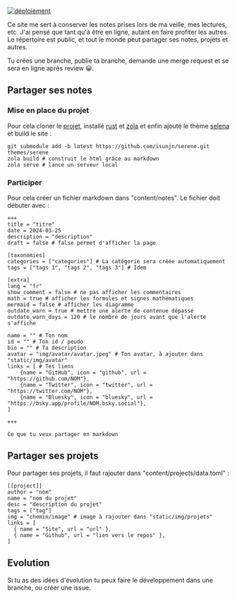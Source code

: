 [![déploiement](https://github.com/drkaine/darkaine/actions/workflows/CD.yml/badge.svg)](https://github.com/drkaine/darkaine/actions/workflows/CD.yml)

Ce site me sert à conserver les notes prises lors de ma veille, mes lectures, etc. J'ai pensé que tant qu'à être en ligne, autant en faire profiter les autres. Le répertoire est public, et tout le monde peut partager ses notes, projets et autres.

Tu crées une branche, publie ta branche, demande une merge request et se sera en ligne après review 😀.

## Partager ses notes

### Mise en place du projet

Pour cela cloner le [projet](https://github.com/drkaine/darkaine), installé [rust](https://www.rust-lang.org/fr/tools/install) et [zola](https://www.getzola.org/documentation/getting-started/installation/) et enfin ajouté le thème [selena](https://github.com/isunjn/serene/blob/latest/USAGE.md) et build le site :
```
git submodule add -b latest https://github.com/isunjn/serene.git themes/serene
zola build # construit le html grâce au markdown
zola serve # lance un serveur local
```

### Participer

Pour cela créer un fichier markdown dans "content/notes". Le fichier doit débuter avec :
```
+++
title = "titre"
date = 2024-03-25
description = "description"
draft = false # false permet d'afficher la page

[taxonomies]
categories = ["categories"] # La catégorie sera créée automatiquement
tags = ["tags 1", "tags 2", "tags 3"] # Idem

[extra]
lang = "fr"
show_comment = false # ne pas afficher les commentaires
math = true # afficher les formules et signes mathématiques
mermaid = false # afficher les diagramme
outdate_warn = true # mettre une alerte de contenue dépassé
outdate_warn_days = 120 # le nombre de jours avant que l'alerte s'affiche

name = "" # Ton nom
id = "" # Ton id / peudo
bio = "" # Ta description
avatar = "img/avatar/avatar.jpeg" # Ton avatar, à ajouter dans "static/img/avatar"
links = [ # Tes liens
    {name = "GitHub", icon = "github", url = "https://github.com/NOM"},
    {name = "Twitter", icon = "twitter", url = "https://twitter.com/NOM"},
    {name = "Bluesky", icon = "bluesky", url = "https://bsky.app/profile/NOM.bsky.social"},
]

+++

Ce que tu veux partager en markdown
```

## Partager ses projets

Pour partager ses projets, il faut rajouter dans "content/projects/data.toml" :
```
[[project]]
author = "nom"
name = "nom du projet"
desc = "description du projet"
tags = ["tag"]
img = "chemin/image" # image à rajouter dans "static/img/projets"
links = [
  { name = "Site", url = "url" },
  { name = "Github", url = "lien vers le repos" },
]
```

## Evolution

Si tu as des idées d'évolution tu peux faire le développement dans une branche, ou créer une issue.